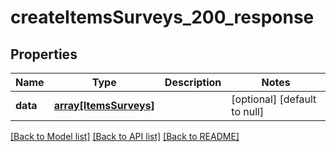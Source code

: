 # createItemsSurveys_200_response

## Properties
Name | Type | Description | Notes
------------ | ------------- | ------------- | -------------
**data** | [**array[ItemsSurveys]**](ItemsSurveys.md) |  | [optional] [default to null]

[[Back to Model list]](../README.md#documentation-for-models) [[Back to API list]](../README.md#documentation-for-api-endpoints) [[Back to README]](../README.md)



